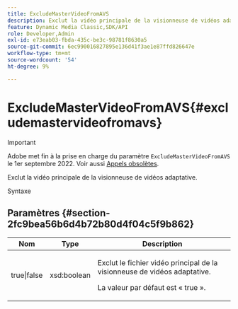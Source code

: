 ```yaml
---
title: ExcludeMasterVideoFromAVS
description: Exclut la vidéo principale de la visionneuse de vidéos adaptative.
feature: Dynamic Media Classic,SDK/API
role: Developer,Admin
exl-id: e73eab03-fbda-435c-be3c-98781f8630a5
source-git-commit: 6ec990016827895e136d41f3ae1e87ffd826647e
workflow-type: tm+mt
source-wordcount: '54'
ht-degree: 9%

---
```


# ExcludeMasterVideoFromAVS{#excludemastervideofromavs}

>[!IMPORTANT]
>
>Adobe met fin à la prise en charge du paramètre `ExcludeMasterVideoFromAVS` le 1er septembre 2022. Voir aussi [Appels obsolètes](/help/aem-ips-api/c-deprecated-calls.md).

Exclut la vidéo principale de la visionneuse de vidéos adaptative.

<!-- REMOVE TOPIC MAY 2022 AS PER CQDOC-19165 AND REMOVED FROM TOC -->

Syntaxe

## Paramètres {#section-2fc9bea56b6d4b72b80d4f04c5f9b862}

<table id="table_04100BB8ABD84EF68B0A7CE3AD946414"> 
 <thead> 
  <tr> 
   <th colname="col1" class="entry"> Nom </th> 
   <th colname="col2" class="entry"> Type </th> 
   <th colname="col3" class="entry"> Description </th> 
  </tr> 
 </thead>
 <tbody> 
  <tr> 
   <td colname="col1"> <span class="codeph"> true|false</span> </td> 
   <td colname="col2"> <span class="codeph"> xsd:boolean</span> </td> 
   <td colname="col3"> <p>Exclut le fichier vidéo principal de la visionneuse de vidéos adaptative. </p> <p>La valeur par défaut est « true ». </p> </td> 
  </tr> 
 </tbody> 
</table>
